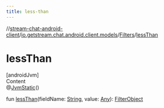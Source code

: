 ```yaml
---
title: less-than
---
```

//[stream-chat-android-client](../../../index.md)/[io.getstream.chat.android.client.models](../index.md)/[Filters](index.md)/[lessThan](lessThan.md)



# lessThan  
[androidJvm]  
Content  
@[JvmStatic](https://kotlinlang.org/api/latest/jvm/stdlib/kotlin.jvm/-jvm-static/index.html)()  
  
fun [lessThan](lessThan.md)(fieldName: [String](https://kotlinlang.org/api/latest/jvm/stdlib/kotlin/-string/index.html), value: [Any](https://kotlinlang.org/api/latest/jvm/stdlib/kotlin/-any/index.html)): [FilterObject](../../io.getstream.chat.android.client.api.models/FilterObject/index.md)  



